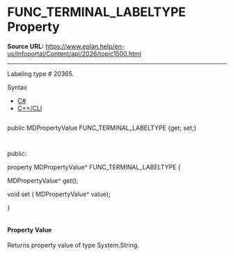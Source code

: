 # FUNC_TERMINAL_LABELTYPE Property

**Source URL:** https://www.eplan.help/en-us/Infoportal/Content/api/2026/topic1500.html

---

Labeling type # 20365.

Syntax

- [C#](#i-syntax-CS)
- [C++/CLI](#i-syntax-CPP2005)

```
```
public MDPropertyValue FUNC_TERMINAL_LABELTYPE {get; set;}
```
```

```
```
public:

property MDPropertyValue^ FUNC_TERMINAL_LABELTYPE {

   MDPropertyValue^ get();

   void set (    MDPropertyValue^ value);

}
```
```

#### Property Value

Returns property value of type System.String.
